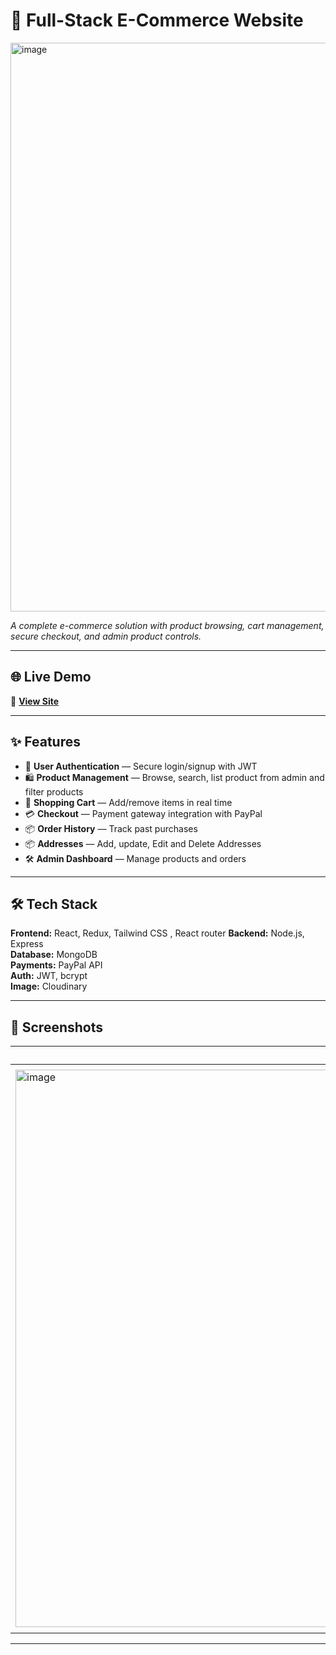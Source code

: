 # 🛒 Full-Stack E-Commerce Website

<img width="1919" height="910" alt="image" src="https://github.com/user-attachments/assets/b3fd0362-e0fe-4a85-b38d-1a2f69a52a1d" />
 
*A complete e-commerce solution with product browsing, cart management, secure checkout, and admin product controls.*

---

## 🌐 Live Demo  
🔗 **[View Site](https://ecommerce-three-black-47.vercel.app)**

---

## ✨ Features
- 🔐 **User Authentication** — Secure login/signup with JWT  
- 🛍 **Product Management** — Browse, search, list product from admin and filter products  
- 🛒 **Shopping Cart** — Add/remove items in real time  
- 💳 **Checkout** — Payment gateway integration with PayPal  
- 📦 **Order History** — Track past purchases
- 📦 **Addresses** — Add, update, Edit and Delete Addresses
- 🛠 **Admin Dashboard** — Manage products and orders  

---

## 🛠 Tech Stack
**Frontend:** React, Redux, Tailwind CSS , React router 
**Backend:** Node.js, Express  
**Database:** MongoDB  
**Payments:** PayPal API  
**Auth:** JWT, bcrypt  
**Image:** Cloudinary  

---

## 📸 Screenshots
| Homepage | Product Page | Cart & Checkout |
|----------|--------------|-----------------|
| <img width="1893" height="892" alt="image" src="https://github.com/user-attachments/assets/7e96814f-cb8d-4735-8526-c02af7a9dfdc" /> | <img width="1900" height="903" alt="image" src="https://github.com/user-attachments/assets/5e25cad7-c293-46e8-8465-b34ab81adeb5" /> | <img width="1891" height="814" alt="image" src="https://github.com/user-attachments/assets/37050ae1-bde7-4fa4-a7ad-ebfffec23f1e" /> |

---

